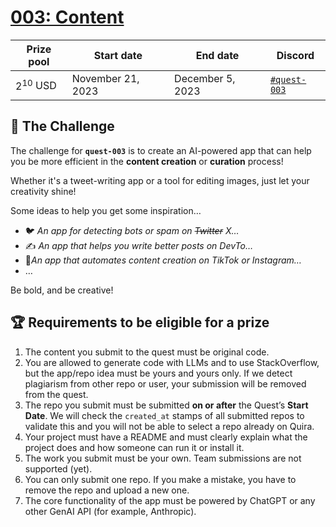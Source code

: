 # [003: Content](https://quira.sh)

| Prize pool | Start date | End date | Discord |
| --- | --- | --- | --- |
| $2^{10}$ USD | November 21, 2023  | December 5, 2023  | [`#quest-003`](https://discord.gg/quira) |

## 🌋 The Challenge

The challenge for **`quest-003`** is to create an AI-powered app that can help you be more efficient in the **content creation** or **curation** process!

Whether it's a tweet-writing app or a tool for editing images, just let your creativity shine!

Some ideas to help you get some inspiration…

- 🐦 *An app for detecting bots or spam on ~~Twitter~~ X…*
- ✍️ *An app that helps you write better posts on DevTo…*
- 📱*An app that automates content creation on TikTok or Instagram…*
- …

Be bold, and be creative!

## 🏆 Requirements to be eligible for a prize

1. The content you submit to the quest must be original code.
2. You are allowed to generate code with LLMs and to use StackOverflow, but the app/repo idea must be yours and yours only. If we detect plagiarism from other repo or user, your submission will be removed from the quest.
3. The repo you submit must be submitted **on or after** the Quest’s **Start Date**. We will check the `created_at` stamps of all submitted repos to validate this and you will not be able to select a repo already on Quira.
4. Your project must have a README and must clearly explain what the project does and how someone can run it or install it.
5. The work you submit must be your own. Team submissions are not supported (yet).
6. You can only submit one repo. If you make a mistake, you have to remove the repo and upload a new one.
7. The core functionality of the app must be powered by ChatGPT or any other GenAI API (for example, Anthropic).
